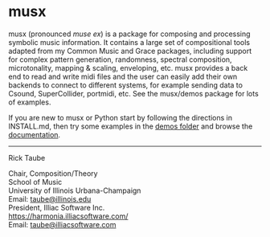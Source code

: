 # musx
musx (pronounced *muse ex*) is a package for composing and processing symbolic music information. It contains a large set of compositional tools adapted from my Common Music and Grace packages, including support for complex pattern generation, randomness, spectral composition,  microtonality, mapping & scaling, enveloping, etc.  musx provides a back end to read and write midi files and the user can easily add their own backends to connect to different systems,  for example sending data to Csound, SuperCollider, portmidi, etc. See the musx/demos package for lots of examples.

If you are new to musx or Python start by following the directions in INSTALL.md, then try some examples in the [demos folder](demos/) and browse the [documentation](docs/musx/index.html).

<hr/>
Rick Taube  

Chair, Composition/Theory<br/>
School of Music<br/>
University of Illinois Urbana-Champaign<br/>
Email: taube@illinois.edu<br/>
President, Illiac Software Inc.<br/>
https://harmonia.illiacsoftware.com/<br/>
Email: taube@illiacsoftware.com

